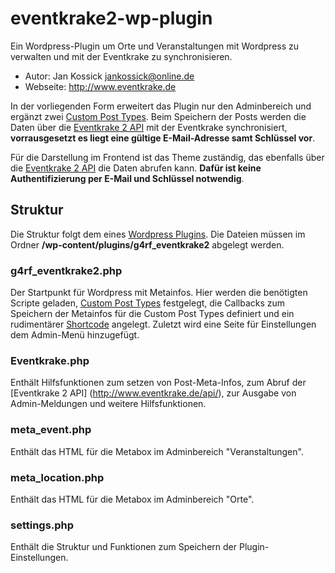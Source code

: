 # eventkrake2-wp-plugin
Ein Wordpress-Plugin um Orte und Veranstaltungen mit Wordpress zu verwalten und mit der Eventkrake 
zu synchronisieren.

* Autor: Jan Kossick <jankossick@online.de>
* Webseite: http://www.eventkrake.de

In der vorliegenden Form erweitert das Plugin nur den Adminbereich und ergänzt zwei 
[Custom Post Types](https://codex.wordpress.org/Post_Types). Beim Speichern der Posts
werden die Daten über die [Eventkrake 2 API](http://www.eventkrake.de/api/) mit der 
Eventkrake synchronisiert, **vorrausgesetzt es liegt eine gültige E-Mail-Adresse samt
Schlüssel vor**.

Für die Darstellung im Frontend ist das Theme zuständig, das ebenfalls über die 
[Eventkrake 2 API](http://www.eventkrake.de/api/) die Daten abrufen kann. **Dafür
ist keine Authentifizierung per E-Mail und Schlüssel notwendig**.

## Struktur
Die Struktur folgt dem eines [Wordpress Plugins](https://codex.wordpress.org/Writing_a_Plugin).
Die Dateien müssen im Ordner **/wp-content/plugins/g4rf_eventkrake2** abgelegt werden.

### g4rf_eventkrake2.php
Der Startpunkt für Wordpress mit Metainfos. Hier werden die benötigten Scripte geladen,
[Custom Post Types](https://codex.wordpress.org/Post_Types) festgelegt,  die Callbacks 
zum Speichern der Metainfos für die Custom Post Types definiert und ein rudimentärer 
[Shortcode](https://codex.wordpress.org/Shortcode_API) angelegt. Zuletzt wird eine Seite
für Einstellungen dem Admin-Menü hinzugefügt.

### Eventkrake.php
Enthält Hilfsfunktionen zum setzen von Post-Meta-Infos, zum Abruf der [Eventkrake 2 API]
(http://www.eventkrake.de/api/), zur Ausgabe von Admin-Meldungen und weitere Hilfsfunktionen.

### meta_event.php
Enthält das HTML für die Metabox im Adminbereich "Veranstaltungen".

### meta_location.php
Enthält das HTML für die Metabox im Adminbereich "Orte".

### settings.php
Enthält die Struktur und Funktionen zum Speichern der Plugin-Einstellungen.
